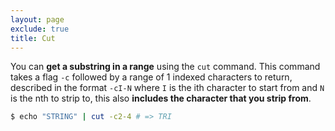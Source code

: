 ```yaml
---
layout: page
exclude: true
title: Cut
---
```


You can **get a substring in a range** using the `cut` command. This command takes a flag `-c` followed by a range of 1 indexed characters to return, described in the format `-cI-N` where `I` is the ith character to start from and `N` is the nth to strip to, this also **includes the character that you strip from**.
```bash
$ echo "STRING" | cut -c2-4 # => TRI
```



<!--stackedit_data:
eyJoaXN0b3J5IjpbODQ1MzE0MzQsLTE5NDc1ODM2LDc4MzY4NT
YwMSwtMTg3NTY5NzkwMl19
-->